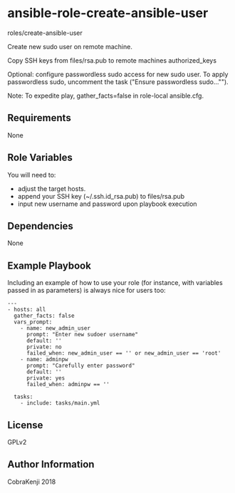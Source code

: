 ansible-role-create-ansible-user
=========
roles/create-ansible-user

Create new sudo user on remote machine.

Copy SSH keys from files/rsa.pub to remote machines authorized_keys

Optional: configure passwordless sudo access for new sudo user. To apply passwordless sudo, uncomment the task ("Ensure passwordless sudo..."").

Note: To expedite play, gather_facts=false in role-local ansible.cfg.


Requirements
------------
None



Role Variables
--------------

You will need to:
- adjust the target hosts.
- append your SSH key (~/.ssh.id_rsa.pub) to files/rsa.pub
- input new username and password upon playbook execution


Dependencies
------------
None


Example Playbook
----------------
Including an example of how to use your role (for instance, with variables passed in as parameters) is always nice for users too:
```
---
- hosts: all
  gather_facts: false
  vars_prompt:
    - name: new_admin_user
      prompt: "Enter new sudoer username"
      default: ''
      private: no
      failed_when: new_admin_user == '' or new_admin_user == 'root'
    - name: adminpw
      prompt: "Carefully enter password"
      default: ''
      private: yes
      failed_when: adminpw == ''

  tasks:
    - include: tasks/main.yml
```

License
-------
GPLv2


Author Information
------------------
CobraKenji
2018
